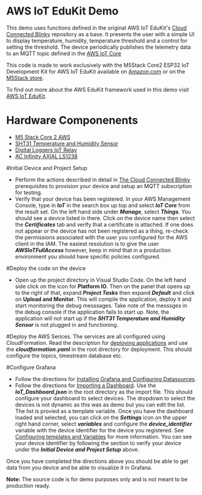# AWS IoT EduKit Demo

This demo uses functions defined in the original AWS IoT EduKit's [Cloud Connected Blinky](https://edukit.workshop.aws/en/blinky-hello-world.html) repository as a base. It presents the user with a simple UI to display temperature, humidity, temperature threshold and a control for setting the threshold. The device periodically publishes the telemetry data to an MQTT topic defined in the [AWS IoT Core](https://aws.amazon.com/iot-core/)  

This code is made to work exclusively with the M5Stack Core2 ESP32 IoT Development Kit for AWS IoT EduKit available on [Amazon.com](https://www.amazon.com/dp/B08VGRZYJR) or on the [M5Stack store](https://m5stack.com/products/m5stack-core2-esp32-iot-development-kit-for-aws-iot-edukit).

To find out more about the AWS EduKit framework used in this demo visit [AWS IoT EduKit](https://aws.amazon.com/iot/edukit/).

# Hardware Componenents
* [M5 Stack Core 2 AWS](https://docs.m5stack.com/en/core/core2_for_aws)
* [SHT31 Temperature and Humidity Sensor](https://wiki.seeedstudio.com/Grove-TempAndHumi_Sensor-SHT31/)
* [Digital Loggers IoT Relay](https://dlidirect.com/products/iot-power-relay)
* [AC Infinity AXIAL LS1238](https://www.acinfinity.com/component-cooling/axial-ac-fan-kits/axial-ls1238-muffin-120v-ac-cooling-fan-120mm-x-120mm-x-38mm-low-speed/)



#Initial Device and Project Setup

* Perform the actions described in detail in [The Cloud Connected Blinky](https://edukit.workshop.aws/en/blinky-hello-world/prerequisites.html) prerequisites to provision your device and setup an MQTT subscription for testing. 
* Verify that your device has been registered. In your AWS Management Console, type in ***IoT*** in the search box up top and select ***IoT Core*** from the result set. On the left hand side under ***Manage***, select ***Things***. You should see a device listed in there. Click on the device name then select the ***Certificates*** tab and verify that a certificate is attached. If one does not appear or the device has not been registered as a thing, re-check the permissions associated with the user you configured for the AWS client in the IAM. The easiest resolution is to give the user ***AWSIoTFullAccess*** however, keep in mind that in a production environment you should have specific policies configured.

#Deploy the code on the device
* Open up the project directory in Visual Studio Code. On the left hand side click on the icon for ****Platform IO****. Then on the panel that opens up to the right of that, expand ***Project Tasks*** then expand ***Default*** and click on ****Upload and Monitor****. This will compile the application, deploy it and start monitoring the debug messsages. Take note of the messsges in the debug console if the application fails to start up. Note, the application will not start up if the ***SHT31 Temperature and Humidity Sensor*** is not plugged in and functioning. 	

#Deploy the AWS Serices. 
The services are all configured using CloudFormation. Read the description for [deploying applications](https://docs.aws.amazon.com/AWSCloudFormation/latest/UserGuide/deploying.applications.html) and use the ***cloudformation.yaml*** in the root directory for deployment. This should configure the topics, timestream database etc. 

#Configure Grafana
* Follow the directions for [Installing Grafana and Configuring Datasources](https://docs.aws.amazon.com/timestream/latest/developerguide/Grafana.html).
* Follow the directions for [Importing a Dashboard](https://grafana.com/docs/grafana/latest/dashboards/export-import/). Use the ***IoT_Dashboard.json*** in the root directory as the import file. This should configure your dashboard to select devices. The dropdown to select the devices is not dynamic as this was as demo but you can edit the list. The list is provied as a template variable. Once you have the dashboard loaded and selected, you can click on the ***Settings*** icon on the upper right hand corner, select ***variables*** and configure the ***device_identifier*** variable with the device identifier for the device you registered. See [Configuring templates and Variables](https://grafana.com/docs/grafana/latest/variables/) for more information. You can see your device identifier by following the section to verify your device under the ***Initial Device and Project Setup*** above. 

Once you have completed the directions above you should be able to get data from you device and be able to visualize it in Grafana. 

**Note:** The source code is for demo purposes only and is not meant to be production ready. 
 
